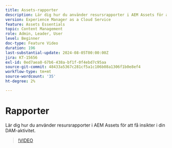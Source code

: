 ```yaml
---
title: Assets-rapporter
description: Lär dig hur du använder resursrapporter i AEM Assets för att få insikter i din DAM-aktivitet.
version: Experience Manager as a Cloud Service
feature: Assets Essentials
topic: Content Management
role: Admin, Leader, User
level: Beginner
doc-type: Feature Video
duration: 196
last-substantial-update: 2024-08-05T00:00:00Z
jira: KT-15656
exl-id: 0ed7aea8-67b6-438a-bf1f-0f4ebd7c95aa
source-git-commit: 48433a5367c281cf5a1c106b08a1306f1b0e8ef4
workflow-type: tm+mt
source-wordcount: '35'
ht-degree: 2%

---
```


# Rapporter

Lär dig hur du använder resursrapporter i AEM Assets för att få insikter i din DAM-aktivitet.

>[!VIDEO](https://video.tv.adobe.com/v/3445759/?learn=on&captions=swe)

